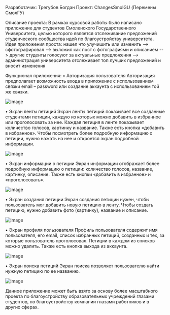 Разработачик: Трегубов Богдан
Проект: ChangesSmolGU (Перемены СмолГУ)

Описание проекта:
В рамках курсовой работы было написано приложение для студентов Смоленского Государственного Университета, целью которого является отслеживание предложений студенческого сообщества идей по благоустройству университета.
Идея приложения проста: нашел что улучишить или изменить --> сфотографировал --> выложил как пост с фотографиями и описанием --> другие студенты голосуют за актуальные предложения --> администрация университета отслеживает топ лучших предложений и вносит изменения

Функционал приложения:
•	Авторизация пользователя
Авторизация предполагает возможность входа в приложение с использованием связки email – password или создание аккаунта с использованием той же связки.

  ![image](https://github.com/user-attachments/assets/264fd237-c469-4c59-a609-e46d47004ad8)


•	Экран ленты петиций
Экран ленты петиций показывает все созданные студентами петиции, каждую из которых можно добавить в избранное или проголосовать за нее. Каждая петиция в ленте показывает количество голосов, картинку и название. Также есть кнопка «добавить в избранное». Чтобы посмотреть более подробную информацию о петиции, нужно нажать на нее и откроется экран подробной информации.

  ![image](https://github.com/user-attachments/assets/a6bb2775-5ad4-43b7-b39f-a6fd92598e45)


•	Экран информации о петиции
Экран информации отображает более подробную информацию о петиции: количество голосов, название, картинку, описание. Также есть кнопки «добавить в избранное» и «проголосовать».

  ![image](https://github.com/user-attachments/assets/087464e9-4159-4eac-9fc2-dc849775cf4b)

•	Экран создания петиции
Экран создания петиции нужен, чтобы пользователь мог добавить новую петицию в ленту. Чтобы создать петицию, нужно добавить фото (картинку), название и описание.

  ![image](https://github.com/user-attachments/assets/b55a40a1-e6cb-446e-a3c5-96794571a46f)


•	Экран профиля пользователя
Профиль пользователя содержит имя пользователя, его email, список избранных петиций, созданных и тех, за которые пользователь проголосовал. Петиции в каждом из списков можно удалить. Также есть кнопка выхода из аккаунта.

  ![image](https://github.com/user-attachments/assets/b1be0361-d600-46cd-9e39-fae882042f55)


•	Экран поиска петиций
Экран поиска позволяет пользователю найти нужную петицию по ее названию.

  ![image](https://github.com/user-attachments/assets/097fd0d6-543b-4770-8d0d-5bd075788849)


Данное приложение может быть взято за основу более масштабного проекта по благоустройству образовательных учреждений глазами студентов, по благоустройству компании глазами работников и в других сферах.
